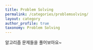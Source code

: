 ```yaml
---
title: Problem Solving
permalink: /categories/problemsolving/
layout: category
author_profile: true
taxonomy: Problem Solving
---
```


알고리즘 문제들을 풀어보아요~